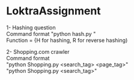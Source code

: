 # LoktraAssignment

1- Hashing question        
   Command format
   "python hash.py <Function> <String>"   
   Function = {H for hashing, R for reverse hashing)
   
2- Shopping.com crawler    
   Command format    
   "python Shopping.py <search_tag> <page_tag>"       
  "python Shopping.py <search_tag>"
   
